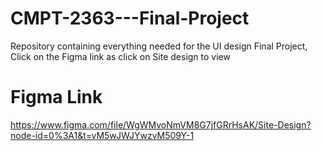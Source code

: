 # CMPT-2363---Final-Project
Repository containing everything needed for the UI design Final Project, 
Click on the Figma link as click on Site design to view
# Figma Link
https://www.figma.com/file/WgWMvoNmVM8G7jfGRrHsAK/Site-Design?node-id=0%3A1&t=vM5wJWJYwzvM509Y-1

